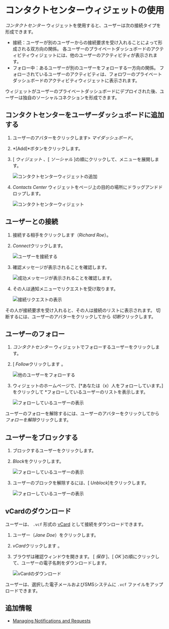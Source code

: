 # コンタクトセンターウィジェットの使用

*コンタクトセンター* ウィジェットを使用すると、ユーザーは次の接続タイプを形成できます。

  - 接続：ユーザーが別のユーザーからの接続要求を受け入れることによって形成される双方向の関係。 各ユーザーのプライベートダッシュボードのアクティビティウィジェットには、他のユーザーのアクティビティが表示されます。
  - フォロー中：あるユーザーが別のユーザーをフォローする一方向の関係。 フォローされているユーザーのアクティビティは、フォロワーのプライベートダッシュボードのアクティビティウィジェットに表示されます。

ウィジェットがユーザーのプライベートダッシュボードにデプロイされた後、ユーザーは独自のソーシャルコネクションを形成できます。

## コンタクトセンターをユーザーダッシュボードに追加する

1.  ユーザーのアバターをクリックします\> *マイダッシュボード*。

2.  *[Add]*ボタンをクリックします。

3.  [ *ウィジェット* 、[ *ソーシャル* ]の順にクリックして、メニューを展開します。

    ![コンタクトセンターウィジェットの追加](./using-the-contacts-center-widget/images/12.png)

4.  *Contacts Center* ウィジェットをページ上の目的の場所にドラッグアンドドロップします。

    ![コンタクトセンターウィジェット](./using-the-contacts-center-widget/images/02.png)

## ユーザーとの接続

1.  接続する相手をクリックします（*Richard Roe*）。

2.  *Connect*クリックします。

    ![ユーザーを接続する](./using-the-contacts-center-widget/images/03.png)

3.  確認メッセージが表示されることを確認します。

    ![成功メッセージが表示されることを確認します。](./using-the-contacts-center-widget/images/04.png)

4.  その人は通知メニューでリクエストを受け取ります。

    ![接続リクエストの表示](./using-the-contacts-center-widget/images/05.png)

その人が接続要求を受け入れると、その人は接続のリストに表示されます。 切断するには、ユーザーのアバターをクリックしてから *切断*クリックします。

## ユーザーのフォロー

1.  *コンタクトセンター* ウィジェットでフォローするユーザーをクリックします。

2.  [ *Follow*クリックします 。

    ![他のユーザーをフォローする](./using-the-contacts-center-widget/images/07.png)

3.  ウィジェットのホームページで、[*あなたは（x）人をフォローしています。] をクリックして *フォローしているユーザーのリストを表示します。

    ![フォローしているユーザーの表示](./using-the-contacts-center-widget/images/08.png)

ユーザーのフォローを解除するには、ユーザーのアバターをクリックしてから *フォローを解除*クリックします。

## ユーザーをブロックする

1.  ブロックするユーザーをクリックします。

2.  *Block*をクリックします。

    ![フォローしているユーザーの表示](./using-the-contacts-center-widget/images/09.png)

3.  ユーザーのブロックを解除するには、[ *Unblock*]をクリックします。

    ![フォローしているユーザーの表示](./using-the-contacts-center-widget/images/10.png)

## vCardのダウンロード

ユーザーは、 `.vcf` 形式の [vCard](https://en.wikipedia.org/wiki/VCard) として接続をダウンロードできます。

1.  ユーザー（*Jane Doe*）をクリックします。

2.  *vCard*クリックします 。

3.  ブラウザは確認ウィンドウを開きます。 [ *保存* ]、[ *OK* ]の順にクリックして、ユーザーの電子名刺をダウンロードします。

    ![vCardのダウンロード](./using-the-contacts-center-widget/images/11.png)

ユーザーは、選択した電子メールおよびSMSシステムに `.vcf` ファイルをアップロードできます。

## 追加情報

  - [Managing Notifications and Requests](../../notifications-and-requests/user-guide/managing-notifications-and-requests.md)
